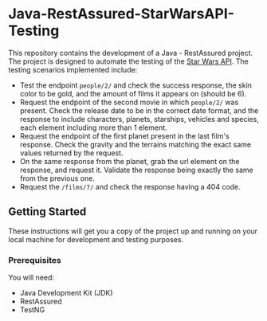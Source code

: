 # **Java-RestAssured-StarWarsAPI-Testing**

This repository contains the development of a Java - RestAssured project. The project is designed to automate the testing of the [Star Wars API](https://swapi.dev/). The testing scenarios implemented include:

- Test the endpoint `people/2/` and check the success response, the skin color to be gold, and the amount of films it appears on (should be 6).
- Request the endpoint of the second movie in which `people/2/` was present. Check the release date to be in the correct date format, and the response to include characters, planets, starships, vehicles and species, each element including more than 1 element.
- Request the endpoint of the first planet present in the last film's response. Check the gravity and the terrains matching the exact same values returned by the request.
- On the same response from the planet, grab the url element on the response, and request it. Validate the response being exactly the same from the previous one.
- Request the `/films/7/` and check the response having a 404 code.

## Getting Started

These instructions will get you a copy of the project up and running on your local machine for development and testing purposes.

### Prerequisites

You will need:

- Java Development Kit (JDK)
- RestAssured
- TestNG
